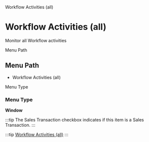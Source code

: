 
Workflow Activities (all)
# Workflow Activities (all)


Monitor all Workflow activities

Menu Path
## Menu Path



- Workflow Activities (all)

Menu Type
### Menu Type

**Window**

:::tip
The Sales Transaction checkbox indicates if this item is a Sales Transaction.
:::

:::tip
[Workflow Activities (all)](functional-guide/window/window-workflow-activities-all.md)
:::